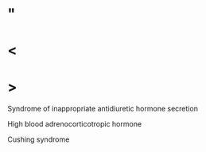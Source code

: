 # "

# <

# >

Syndrome of inappropriate antidiuretic hormone secretion

High blood adrenocorticotropic hormone

Cushing syndrome

